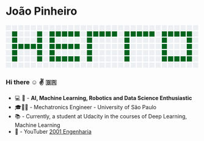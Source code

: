 # João Pinheiro
![](./assets/hello_git.png)
### Hi there :relaxed: :v: <!---<span>&#x1f1e7;&#x1f1f7;</span> --> 🇧🇷
- :computer: :robot: - **AI, Machine Learning, Robotics and Data Science Enthusiastic**
- :mortar_board::wrench::microscope: - Mechatronics Engineer - University of São Paulo
- :books: - Currently, a student at Udacity in the courses of Deep Learning, Machine Learning
- :movie_camera: - YouTuber  [2001 Engenharia](https://www.youtube.com/channel/UCZyFebN0_gF2yy5fhVhlXtA)
